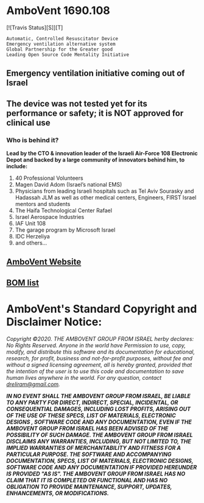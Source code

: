 # AmboVent  1690.108

[![Travis Status][S]][T]

    Automatic, Controlled Resuscitator Device
    Emergency ventilation alternative system
    Global Partnership for the Greater good
    Leading Open Source Code Mentality Initiative


## Emergency ventilation initiative coming out of Israel

## The device was not tested yet for its performance or safety; it is NOT approved for clinical use

### Who is behind it?  
**Lead by the CTO & innovation leader of the Israeli Air-Force 108 Electronic Depot and backed by a large community of innovators behind him, to include:**

1. 40 Professional Volunteers
1. Magen David Adom (Israel’s national EMS)
1. Physicians from leading Israeli hospitals such as Tel Aviv Sourasky and Hadassah JLM as well as other medical centers, Engineers, FIRST Israel mentors and students
1. The Haifa Technological Center Rafael
1. Israel Aerospace Industries
1. IAF Unit 108
1. The garage program by Microsoft Israel
1. IDC Herzeliya
1. and others...

## [AmboVent Website](https://1nn0v8ter.rocks/AmboVent-1690-108)

## [BOM list](https://docs.google.com/spreadsheets/d/1yqxRhruZpR-hO4cpbX6UkSeXTlXk1JLd_4aYDwuWj4k/edit?usp=sharing)

# AmboVent's Standard Copyright and Disclaimer Notice:

*Copyright ©2020. THE AMBOVENT GROUP FROM ISRAEL herby declares:  No Rights Reserved. Anyone in the world have Permission to use, copy, modify, and distribute this software and its documentation for educational, research, for profit, business and not-for-profit purposes, without fee and without a signed licensing agreement, all is hereby granted, provided that the intention of the user is to use this code and documentation to save human lives  anywhere in the world. For any question, contact dreliram@gmail.com.*

***IN NO EVENT SHALL THE AMBOVENT GROUP FROM ISRAEL, BE LIABLE TO ANY PARTY FOR DIRECT, INDIRECT, SPECIAL, INCIDENTAL, OR CONSEQUENTIAL DAMAGES, INCLUDING LOST PROFITS, ARISING OUT OF THE USE OF THESE SPECS, LIST OF MATERIALS, ELECTRONIC DESIGNS , SOFTWARE CODE AND ANY DOCUMENTATION, EVEN IF THE AMBOVENT GROUP FROM ISRAEL HAS BEEN ADVISED OF THE POSSIBILITY OF SUCH DAMAGE.
THE AMBOVENT GROUP FROM ISRAEL DISCLAIMS ANY WARRANTIES, INCLUDING, BUT NOT LIMITED TO, THE IMPLIED WARRANTIES OF MERCHANTABILITY AND FITNESS FOR A PARTICULAR PURPOSE. THE SOFTWARE AND ACCOMPANYING DOCUMENTATION, SPECS, LIST OF MATERIALS, ELECTRONIC DESIGNS, SOFTWARE CODE AND ANY DOCUMENTATION IF PROVIDED HEREUNDER IS PROVIDED "AS IS". THE AMBOVENT GROUP FROM ISRAEL HAS NO CLAIM THAT IT IS COMPLETED OR FUNCTIONAL AND HAS NO OBLIGATION TO PROVIDE MAINTENANCE, SUPPORT, UPDATES, ENHANCEMENTS, OR MODIFICATIONS.***
